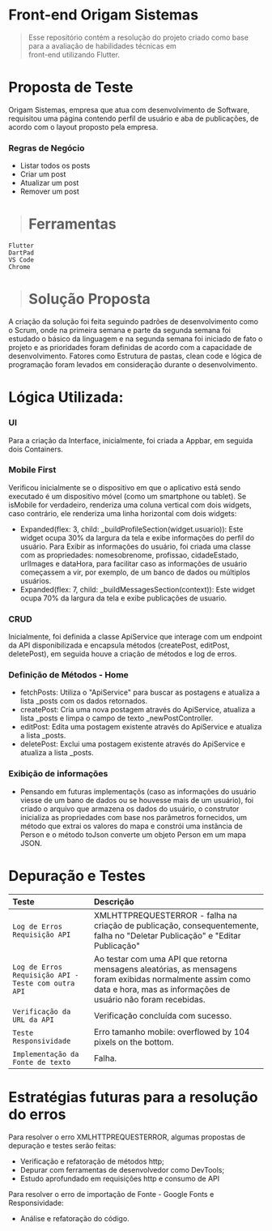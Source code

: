 # Front-end Origam Sistemas

> Esse repositório contém a resolução do projeto criado como base para a avaliação de habilidades técnicas em  
> front-end utilizando Flutter.



# Proposta de Teste

Origam Sistemas, empresa que atua com desenvolvimento de Software, requisitou uma página contendo perfil de usuário e aba de publicações, de acordo com o layout proposto pela empresa.


### Regras de Negócio

- Listar todos os posts
- Criar um post
- Atualizar um post
- Remover um post


> # Ferramentas 

    Flutter
    DartPad
    VS Code
    Chrome


> # Solução Proposta
A criação da solução foi feita seguindo padrões de desenvolvimento como o Scrum, onde na primeira semana e parte da segunda semana foi estudado o básico da linguagem e na segunda semana foi iniciado de fato o projeto e as prioridades foram definidas de acordo com a capacidade de desenvolvimento.
Fatores como Estrutura de pastas, clean code e  lógica de programação foram levados em consideração durante o desenvolvimento.

# Lógica Utilizada:


### UI 

Para a criação da Interface, inicialmente, foi criada a Appbar, em seguida dois Containers.


### Mobile First
Verificou inicialmente se o dispositivo em que o aplicativo está sendo executado é um dispositivo móvel (como um smartphone ou tablet).
Se isMobile for verdadeiro, renderiza uma coluna vertical com dois widgets, caso contrário, ele renderiza uma linha horizontal com dois widgets: 

 - Expanded(flex: 3, child: _buildProfileSection(widget.usuario)): Este widget ocupa 30% da largura da tela e exibe informações do perfil do usuário. Para Exibir as informações do usuário, foi criada uma classe com as propriedades: nomesobrenome, profissao, cidadeEstado, urlImages e dataHora, para facilitar caso as informações de usuário começassem a vir, por exemplo, de um banco de dados ou múltiplos usuários.
 - Expanded(flex: 7, child: _buildMessagesSection(context)): Este widget ocupa 70% da largura da tela e exibe publicações de usuario. 



### CRUD

Inicialmente, foi definida a classe ApiService que interage com um endpoint da API disponibilizada e encapsula métodos (createPost, editPost, deletePost), em seguida houve a criação de métodos e log de erros.

### Definição de Métodos - Home

- fetchPosts: Utiliza o "ApiService" para buscar as postagens e atualiza a lista _posts com os dados retornados.
 - createPost: Cria uma nova postagem através do ApiService, atualiza a lista _posts e limpa o campo de texto _newPostController.
- editPost: Edita uma postagem existente através do ApiService e atualiza a lista _posts.
- deletePost: Exclui uma postagem existente através do ApiService e atualiza a lista _posts.

### Exibição de informações
- Pensando em futuras implementaçõs (caso as informações do usuário viesse de um bano de dados ou se houvesse mais de um usuário), foi criado o arquivo que armazena os dados do usuário, o construtor inicializa as propriedades com base nos parâmetros fornecidos, um método que extrai os valores do mapa e constrói uma instância de Person e o método toJson converte um objeto Person em um mapa JSON.

# Depuração e Testes


| Teste       | Descrição                           |
| :---------------- | :---------------------------------- |
| `Log de Erros Requisição API` | XMLHTTPREQUESTERROR -  falha na criação de publicação, consequentemente, falha no "Deletar Publicação" e "Editar Publicação" | 
| `Log de Erros Requisição API - Teste com outra API` | Ao testar com uma API que retorna mensagens aleatórias, as mensagens foram exibidas normalmente assim como data e hora, mas as informações de usuário não foram recebidas. | 
| `Verificação da URL da API` | Verificação concluída com sucesso.| 
| `Teste Responsividade` | Erro tamanho mobile:  overflowed by 104 pixels on the bottom.| 
| `Implementação da Fonte de texto` | Falha.| 

# Estratégias futuras para a resolução do erros


Para resolver o erro XMLHTTPREQUESTERROR, algumas propostas de depuração e testes serão feitas:
- Verificação e refatoração de métodos http;
- Depurar com ferramentas de desenvolvedor como DevTools;
- Estudo aprofundado em requisições http e consumo de API

Para resolver o erro de importação de Fonte - Google Fonts e Responsividade:
- Análise e refatoração do código.
